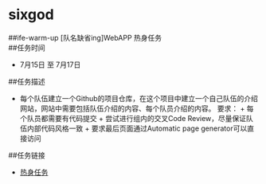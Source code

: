 # sixgod
##ife-warm-up 
[队名缺省ing]WebAPP 热身任务  
##任务时间  
 - 7月15日 至 7月17日  

##任务描述  
 - 每个队伍建立一个Github的项目仓库，在这个项目中建立一个自己队伍的介绍网站，网站中需要包括队伍介绍的内容、每个队员介绍的内容。  要求： + 每个队员都需要有代码提交 + 尝试进行组内的交叉Code Review，尽量保证队伍内部代码风格一致 + 要求最后页面通过Automatic page generator可以直接访问  

##任务链接   
 - [热身任务](https://github.com/baidu-ife/ife/blob/master/2015_summer/task/warm_up.md)
